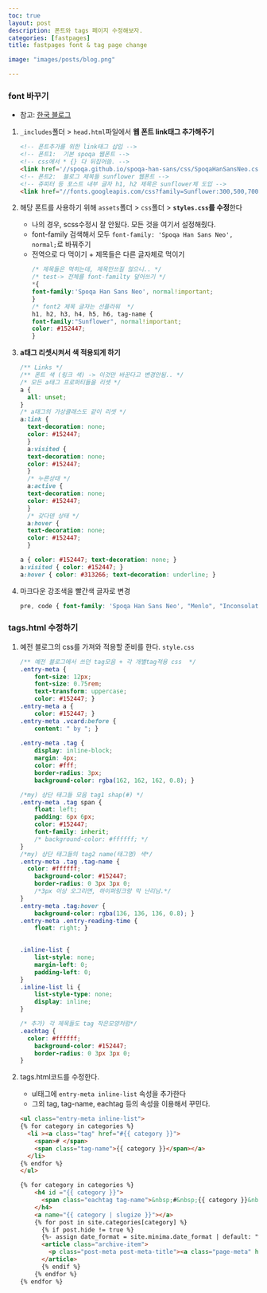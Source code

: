 ```yaml
---
toc: true
layout: post
description: 폰트와 tags 페이지 수정해보자.
categories: [fastpages]
title: fastpages font & tag page change

image: "images/posts/blog.png"

---
```


### font 바꾸기

- 참고: [한국 블로그](https://anarinsk.github.io/lostineconomics-v2-1/coding-tool/web-tool/2020/03/07/blogging-with-fastpages.html)


1. `_includes`폴더 > `head.html`파일에서 **웹 폰트 link태그 추가해주기**

    ```html
    <!-- 폰트추가를 위한 link태그 삽입 -->
    <!-- 폰트1:  기본 spoqa 웹폰트 -->
    <!-- css에서 * {} 다 뒤집어씀. -->
    <link href='//spoqa.github.io/spoqa-han-sans/css/SpoqaHanSansNeo.css' rel='stylesheet' type='text/css'>
    <!-- 폰트2:  블로그 제목들 sunflower 웹폰트 -->
    <!-- 쥬피터 등 포스트 내부 글자 h1, h2 제목은 sunflower체 도입 -->
    <link href="//fonts.googleapis.com/css?family=Sunflower:300,500,700" rel="stylesheet"> 
    ```

2. 해당 폰트를 사용하기 위해 `assets`폴더 > `css`폴더 > **`styles.css`를 수정**한다
    - 나의 경우, scss수정시 잘 안됬다. 모든 것을 여기서 설정해줬다.
    - font-family 검색해서 모두 `font-family: 'Spoqa Han Sans Neo', normal;`로 바꿔주기
    - 전역으로 다 먹이기 + 제목들은 다른 글자체로 먹이기
        ```css
      /* 제목들은 먹히는데, 제목만쓰질 않으니.. */
      /* test-> 전체를 font-familty 덮어쓰기 */
      *{
        font-family:'Spoqa Han Sans Neo', normal!important; 
      }
      /* font2 제목 글자는 선플라워  */
      h1, h2, h3, h4, h5, h6, tag-name {
        font-family:"Sunflower", normal!important; 
        color: #152447;
      }
        ```


3. **a태그 리셋시켜서 색 적용되게 하기**
    ```css
    /** Links */
    /** 폰트 색 (링크 색) -> 이것만 바꾼다고 변경안됨.. */
    /* 모든 a태그 프로퍼티들을 리셋 */
    a {
      all: unset;
    }
    /* a태그의 가상클래스도 같이 리셋 */
    a:link {
      text-decoration: none;
      color: #152447;
      }
      a:visited {
      text-decoration: none;
      color: #152447;
      }
      /* 누른상태 */
      a:active {
      text-decoration: none;
      color: #152447;
      }
      /* 갖다덴 상태 */
      a:hover {
      text-decoration: none;
      color: #152447;
      }

    a { color: #152447; text-decoration: none; }
    a:visited { color: #152447; }
    a:hover { color: #313266; text-decoration: underline; }

    ```

4. 마크다운 강조색을 빨간색 글자로 변경
    ```css
    pre, code { font-family: 'Spoqa Han Sans Neo', "Menlo", "Inconsolata", "Consolas", "Roboto Mono", "Ubuntu Mono", "Liberation Mono", "Courier New", monospace; font-size: 0.9375em; border: 1px solid #f9f2f4; border-radius: 3px; background-color: #f9f2f4; color:#E53A40;}
    ```

### tags.html 수정하기

1. 예전 블로그의 css를 가져와 적용할 준비를 한다.
    `style.css`
    ```css
    /** 예전 블로그에서 쓰던 tag모음 + 각 개별tag적용 css  */
    .entry-meta {
        font-size: 12px;
        font-size: 0.75rem;
        text-transform: uppercase;
        color: #152447; }
    .entry-meta a {
        color: #152447; }
    .entry-meta .vcard:before {
        content: " by "; }
      
    .entry-meta .tag {
        display: inline-block;
        margin: 4px;
        color: #fff;
        border-radius: 3px;
        background-color: rgba(162, 162, 162, 0.8); }

    /*my) 상단 태그들 모음 tag1 shap(#) */
    .entry-meta .tag span {
        float: left;
        padding: 6px 6px;
        color: #152447;
        font-family: inherit;
        /* background-color: #ffffff; */
    }
    /*my) 상단 태그들의 tag2 name(태그명) 색*/
    .entry-meta .tag .tag-name {
      color: #ffffff;
        background-color: #152447;
        border-radius: 0 3px 3px 0;
        /*3px 이상 오그리면, 하이퍼링크랑 막 난리남.*/
    }
    .entry-meta .tag:hover {
        background-color: rgba(136, 136, 136, 0.8); }
    .entry-meta .entry-reading-time {
        float: right; }
        

    .inline-list {
        list-style: none;
        margin-left: 0;
        padding-left: 0; 
    }
    .inline-list li {
        list-style-type: none;
        display: inline; 
    }

    /* 추가) 각 제목들도 tag 작은모양처럼*/
    .eachtag {
      color: #ffffff;
        background-color: #152447;
        border-radius: 0 3px 3px 0;
    }

    ```

2. tags.html코드를 수정한다.
    - ul태그에 `entry-meta inline-list` 속성을 추가한다
    - 그외 tag, tag-name, eachtag 등의 속성을 이용해서 꾸민다.
    
    ```html
    <ul class="entry-meta inline-list">
    {% for category in categories %}
      <li ><a class="tag" href="#{{ category }}"> 
        <span># </span>
        <span class="tag-name">{{ category }}</span></a>
      </li>
    {% endfor %}
    </ul>

    {% for category in categories %}
        <h4 id ="{{ category }}">
          <span class="eachtag tag-name">&nbsp;#&nbsp;{{ category }}&nbsp;&nbsp;</span></li>
        </h4>
        <a name="{{ category | slugize }}"></a>
        {% for post in site.categories[category] %}
          {% if post.hide != true %}
          {%- assign date_format = site.minima.date_format | default: "%b %-d, %Y" -%}
          <article class="archive-item">
            <p class="post-meta post-meta-title"><a class="page-meta" href="{{ site.baseurl }}{{ post.url }}">{{post.title}}</a>  • {{ post.date | date: date_format }}</p>
          </article>
          {% endif %}
        {% endfor %}
    {% endfor %}
    ```
